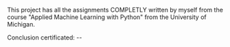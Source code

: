 This project has all the assignments COMPLETLY written by myself from the course "Applied Machine Learning with Python" from the University of Michigan.

Conclusion certificated: --